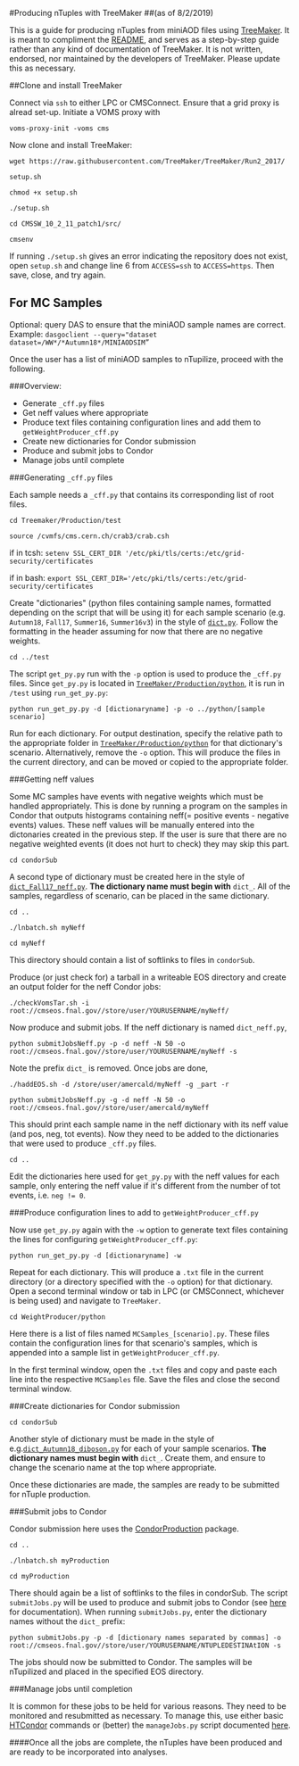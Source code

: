 #Producing nTuples with TreeMaker
##(as of 8/2/2019)

This is a guide for producing nTuples from miniAOD files using [TreeMaker](https://github.com/TreeMaker/TreeMaker). It is meant to compliment the [README](https://github.com/TreeMaker/TreeMaker/blob/Run2_2017/README.md), and serves as a step-by-step guide rather than any kind of documentation of TreeMaker. It is not written, endorsed, nor maintained by the developers of TreeMaker. Please update this as necessary.

##Clone and install TreeMaker

Connect via `ssh` to either LPC or CMSConnect. Ensure that a grid proxy is alread set-up. Initiate a VOMS proxy with 

`voms-proxy-init -voms cms`

Now clone and install TreeMaker:

`wget https://raw.githubusercontent.com/TreeMaker/TreeMaker/Run2_2017/`

`setup.sh`

`chmod +x setup.sh`

`./setup.sh`

`cd CMSSW_10_2_11_patch1/src/`

`cmsenv`

If running `./setup.sh` gives an error indicating the repository does not exist, open `setup.sh` and change line 6 from `ACCESS=ssh` to `ACCESS=https`. Then save, close, and try again.


## For MC Samples

Optional: query DAS to ensure that the miniAOD sample names are correct. Example:
`dasgoclient --query="dataset dataset=/WW*/*Autumn18*/MINIAODSIM”`

Once the user has a list of miniAOD samples to nTupilize, proceed with the following.

###Overview:
* Generate `_cff.py` files
* Get neff values where appropriate
* Produce text files containing configuration lines and add them to `getWeightProducer_cff.py`
* Create new dictionaries for Condor submission
* Produce and submit jobs to Condor
* Manage jobs until complete

###Generating `_cff.py` files

Each sample needs a `_cff.py` that contains its corresponding list of root files.

`cd Treemaker/Production/test`

`source /cvmfs/cms.cern.ch/crab3/crab.csh`

if in tcsh: `setenv SSL_CERT_DIR '/etc/pki/tls/certs:/etc/grid-security/certificates` 

if in bash: `export SSL_CERT_DIR='/etc/pki/tls/certs:/etc/grid-security/certificates` 

Create "dictionaries" (python files containing sample names, formatted depending on the script that will be using it) for each sample scenario (e.g. `Autumn18`, `Fall17`, `Summer16`, `Summer16v3`) in the style of [`dict.py`](https://github.com/TreeMaker/TreeMaker/blob/Run2_2017/Production/test/dict.py). Follow the formatting in the header assuming for now that there are no negative weights.

`cd ../test`

The script `get_py.py` run with the `-p` option is used to produce the `_cff.py` files. Since `get_py.py` is located in [`TreeMaker/Production/python`](https://github.com/TreeMaker/TreeMaker/tree/Run2_2017/Production/python), it is run in `/test` using `run_get_py.py`:

`python run_get_py.py -d [dictionaryname] -p -o ../python/[sample scenario]`

Run for each dictionary. For output destination, specify the relative path to the appropriate folder in [`TreeMaker/Production/python`](https://github.com/TreeMaker/TreeMaker/tree/Run2_2017/Production/python) for that dictionary's scenario. Alternatively, remove the `-o` option. This will produce the files in the current directory, and can be moved or copied to the appropriate folder.

###Getting neff values

Some MC samples have events with negative weights which must be handled appropriately. This is done by running a program on the samples in Condor that outputs histograms containing neff(= positive events - negative events) values. These neff values will be manually entered into the dictonaries created in the previous step. If the user is sure that there are no negative weighted events (it does not hurt to check) they may skip this part.

`cd condorSub`

A second type of dictionary must be created here in the style of [`dict_Fall17_neff.py`](https://github.com/TreeMaker/TreeMaker/blob/Run2_2017/Production/test/condorSub/dict_Fall17_neff.py). **The dictionary name must begin with** `dict_`. All of the samples, regardless of scenario, can be placed in the same dictionary.

`cd ..`

`./lnbatch.sh myNeff`

`cd myNeff`

This directory should contain a list of softlinks to files in `condorSub`.

Produce (or just check for) a tarball in a writeable EOS directory and create an output folder for the neff Condor jobs:

`./checkVomsTar.sh -i root://cmseos.fnal.gov//store/user/YOURUSERNAME/myNeff/`

Now produce and submit jobs. If the neff dictionary is named `dict_neff.py`,

`python submitJobsNeff.py -p -d neff -N 50 -o root://cmseos.fnal.gov//store/user/YOURUSERNAME/myNeff -s`

Note the prefix `dict_` is removed. Once jobs are done,

`./haddEOS.sh -d /store/user/amercald/myNeff -g _part -r`

`python submitJobsNeff.py -g -d neff -N 50 -o root://cmseos.fnal.gov//store/user/amercald/myNeff`

This should print each sample name in the neff dictionary with its neff value (and pos, neg, tot events). Now they need to be added to the dictionaries that were used to produce `_cff.py` files.

`cd ..`

Edit the dictionaries here used for `get_py.py` with the neff values for each sample, only entering the neff value if it's different from the number of tot events, i.e. `neg != 0`. 

###Produce configuration lines to add to `getWeightProducer_cff.py`

Now use `get_py.py` again with the `-w` option to generate text files containing the lines for configuring `getWeightProducer_cff.py`: 

`python run_get_py.py -d [dictionaryname] -w`

Repeat for each dictionary. This will produce a `.txt` file in the current directory (or a directory specified with the `-o` option) for that dictionary. Open a second terminal window or tab in LPC (or CMSConnect, whichever is being used) and navigate to `TreeMaker`.

`cd WeightProducer/python`

Here there is a list of files named `MCSamples_[scenario].py`. These files contain the configuration lines for that scenario's samples, which is appended into a sample list in `getWeightProducer_cff.py`.

In the first terminal window, open the `.txt` files and copy and paste each line into the respective `MCSamples` file. Save the files and close the second terminal window.

###Create dictionaries for Condor submission

`cd condorSub`

Another style of dictionary must be made in the style of e.g.[`dict_Autumn18_diboson.py`](https://github.com/TreeMaker/TreeMaker/blob/Run2_2017/Production/test/condorSub/dict_Autumn18_diboson.py) for each of your sample scenarios. **The dictionary names must begin with** `dict_`. Create them, and ensure to change the scenario name at the top where appropriate.

Once these dictionaries are made, the samples are ready to be submitted for nTuple production.

###Submit jobs to Condor

Condor submission here uses the [CondorProduction](https://github.com/kpedro88/CondorProduction) package.

`cd ..`

`./lnbatch.sh myProduction`

`cd myProduction`

There should again be a list of softlinks to the files in condorSub. The script `submitJobs.py` will be used to produce and submit jobs to Condor (see [here](https://github.com/TreeMaker/TreeMaker#submit-production-to-condor) for documentation). When running `submitJobs.py`, enter the dictionary names without the `dict_` prefix:

`python submitJobs.py -p -d [dictionary names separated by commas] -o root://cmseos.fnal.gov//store/user/YOURUSERNAME/NTUPLEDESTINAtION -s`

The jobs should now be submitted to Condor. The samples will be nTupilized and placed in the specified EOS directory.

###Manage jobs until completion

It is common for these jobs to be held for various reasons. They need to be monitored and resubmitted as necessary. To manage this, use either basic [HTCondor](https://research.cs.wisc.edu/htcondor/manual/v7.8/10_Command_Reference.html) commands or (better) the `manageJobs.py` script documented [here](https://github.com/kpedro88/CondorProduction#job-management).

####Once all the jobs are complete, the nTuples have been produced and are ready to be incorporated into analyses. 








 



